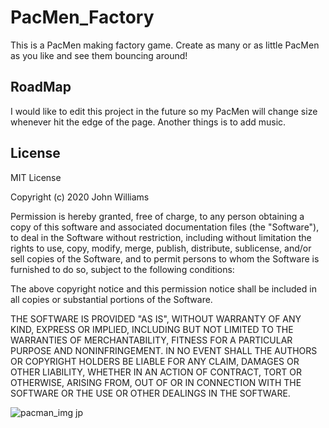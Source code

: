 # PacMen_Factory 

This is a PacMen making factory game. Create as many or as little PacMen as you like and see them bouncing around!

## RoadMap

I would like to edit this project in the future so my PacMen will change size whenever hit the edge of the page. Another things is to add music.

## License

MIT License

Copyright (c) 2020 John Williams

Permission is hereby granted, free of charge, to any person obtaining a copy of this software and associated documentation files (the "Software"), to deal in the Software without restriction, including without limitation the rights to use, copy, modify, merge, publish, distribute, sublicense, and/or sell copies of the Software, and to permit persons to whom the Software is furnished to do so, subject to the following conditions:

The above copyright notice and this permission notice shall be included in all copies or substantial portions of the Software.

THE SOFTWARE IS PROVIDED "AS IS", WITHOUT WARRANTY OF ANY KIND, EXPRESS OR IMPLIED, INCLUDING BUT NOT LIMITED TO THE WARRANTIES OF MERCHANTABILITY, FITNESS FOR A PARTICULAR PURPOSE AND NONINFRINGEMENT. IN NO EVENT SHALL THE AUTHORS OR COPYRIGHT HOLDERS BE LIABLE FOR ANY CLAIM, DAMAGES OR OTHER LIABILITY, WHETHER IN AN ACTION OF CONTRACT, TORT OR OTHERWISE, ARISING FROM, OUT OF OR IN CONNECTION WITH THE SOFTWARE OR THE USE OR OTHER DEALINGS IN THE SOFTWARE.



![pacman_img jp](https://user-images.githubusercontent.com/87256580/131732200-d2f3c4a2-2694-4b4a-a61b-37ad181b7c21.jpg)
